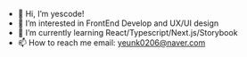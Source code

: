 - 👋 Hi, I’m yescode!
- 👀 I’m interested in FrontEnd Develop and UX/UI design
- 🌱 I’m currently learning React/Typescript/Next.js/Storybook
- 📫 How to reach me email: yeunk0206@naver.com

<!---
jasmine-my/jasmine-my is a ✨ special ✨ repository because its `README.md` (this file) appears on your GitHub profile.
You can click the Preview link to take a look at your changes.
--->
